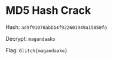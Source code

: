 # MD5 Hash Crack

Hash: `ad9f91070abbb4f922601949a15050fa`

Decrypt: `magandaako`

Flag: `Glitch{magandaako}`
